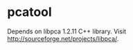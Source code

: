 pcatool
=======

Depends on libpca 1.2.11 C++ library. Visit http://sourceforge.net/projects/libpca/.
